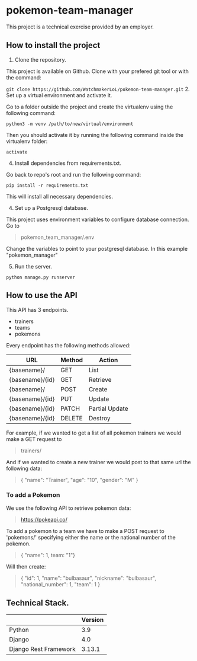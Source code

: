 # pokemon-team-manager

This project is a technical exercise provided by an employer.

## How to install the project

1. Clone the repository.

This project is available on Github. Clone with your prefered git tool or with the command:

` git clone https://github.com/WatchmakerLoL/pokemon-team-manager.git `
2. Set up a virtual environment and activate it.

Go to a folder outside the project and create the virtualenv using the following command:

` python3 -m venv /path/to/new/virtual/environment `
 
Then you should activate it by running the following command inside the virtualenv folder:

` activate `

4. Install dependencies from requirements.txt.

Go back to repo's root and run the following command:

` pip install -r requirements.txt `

This will install all necessary dependencies.

4. Set up a Postgresql database.

This project uses environment variables to configure database connection. Go to 

> pokemon_team_manager/.env

Change the variables to point to your postgresql database. In this example "pokemon_manager"

5. Run the server.

` python manage.py runserver `


## How to use the API

This API has 3 endpoints.

- trainers
- teams
- pokemons

Every endpoint has the following methods allowed:

| URL             | Method | Action         |
|-----------------|--------|----------------|
| {basename}/     | GET    | List           |
| {basename}/{id} | GET    | Retrieve       |
| {basename}/     | POST | Create         |
| {basename}/{id} | PUT | Update         |
| {basename}/{id} | PATCH | Partial Update |
| {basename}/{id} | DELETE | Destroy        |

For example, if we wanted to get a list of all pokemon trainers we would make a GET request to

> trainers/

And if we wanted to create a new trainer we would post to that same url the following data:

> { 
>  "name": "Trainer",
>  "age": "10",
>  "gender": "M"
> }

### To add a Pokemon

We use the following API to retrieve pokemon data:

> https://pokeapi.co/

To add a pokemon to a team we have to make a POST request to 'pokemons/' specifying either the name or the national number of the pokemon.

> { "name": 1, team: "1"}

Will then create:

>{
>        "id": 1,
>        "name": "bulbasaur",
>        "nickname": "bulbasaur",
>        "national_number": 1,
>        "team": 1
>    }

## Technical Stack.


|                       | Version |
|-----------------------|---------|
| Python                | 3.9     |
| Django                | 4.0     |
| Django Rest Framework | 3.13.1  |
